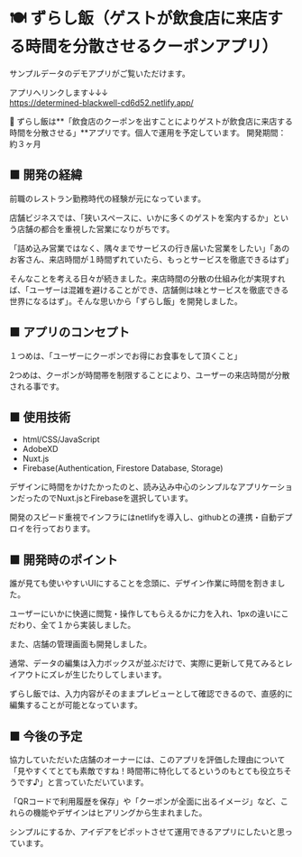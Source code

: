 # 🍽  ずらし飯（**ゲストが飲食店に来店する時間を分散させる**クーポンアプリ）

サンプルデータのデモアプリがご覧いただけます。

アプリへリンクします↓↓↓  
https://determined-blackwell-cd6d52.netlify.app/

<aside>
💁 ずらし飯は**「飲食店のクーポンを出すことによりゲストが飲食店に来店する時間を分散させる」**アプリです。個人で運用を予定しています。
 開発期間：約３ヶ月

</aside>

## ■ 開発の経緯

前職のレストラン勤務時代の経験が元になっています。

店舗ビジネスでは、「狭いスペースに、いかに多くのゲストを案内するか」という店舗の都合を重視した営業になりがちです。

「詰め込み営業ではなく、隅々までサービスの行き届いた営業をしたい」「あのお客さん、来店時間が１時間ずれていたら、もっとサービスを徹底できるはず」

そんなことを考える日々が続きました。来店時間の分散の仕組み化が実現すれば、「ユーザーは混雑を避けることができ、店舗側は味とサービスを徹底できる世界になるはず」。そんな思いから「ずらし飯」を開発しました。

## ■ アプリのコンセプト

１つめは、「ユーザーにクーポンでお得にお食事をして頂くこと」

2つめは、クーポンが時間帯を制限することにより、ユーザーの来店時間が分散される事です。



## ■ 使用技術

- html/CSS/JavaScript
- AdobeXD
- Nuxt.js
- Firebase(Authentication, Firestore Database, Storage)

デザインに時間をかけたかったのと、読み込み中心のシンプルなアプリケーションだったのでNuxt.jsとFirebaseを選択しています。

開発のスピード重視でインフラにはnetlifyを導入し、githubとの連携・自動デプロイを行っております。


## ■ 開発時のポイント

誰が見ても使いやすいUIにすることを念頭に、デザイン作業に時間を割きました。

ユーザーにいかに快適に閲覧・操作してもらえるかに力を入れ、1pxの違いにこだわり、全て１から実装しました。

また、店舗の管理画面も開発しました。

通常、データの編集は入力ボックスが並ぶだけで、実際に更新して見てみるとレイアウトにズレが生じたりしてしまいます。

ずらし飯では、入力内容がそのままプレビューとして確認できるので、直感的に編集することが可能となっています。


## ■ 今後の予定

協力していただいた店舗のオーナーには、このアプリを評価した理由について「見やすくてとても素敵ですね！時間帯に特化してるというのもとても役立ちそうです♪」と言っていただいています。

「QRコードで利用履歴を保存」や「クーポンが全面に出るイメージ」など、これらの機能やデザインはヒアリングから生まれました。

シンプルにするか、アイデアをピポットさせて運用できるアプリにしたいと思っています。